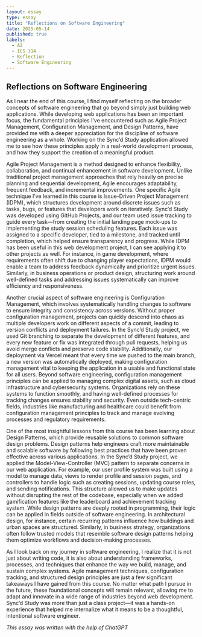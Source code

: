 ```yaml
---
layout: essay
type: essay
title: "Reflections on Software Engineering"
date: 2025-05-14
published: true
labels:
  - AI
  - ICS 314
  - Reflection
  - Software Engineering
---
```


## Reflections on Software Engineering

As I near the end of this course, I find myself reflecting on the broader concepts of software engineering that go beyond simply just building web applications. While developing web applications has been an important focus, the fundamental principles I’ve encountered such as Agile Project Management, Configuration Management, and Design Patterns, have provided me with a deeper appreciation for the discipline of software engineering as a whole. Working on the Sync’d Study application allowed me to see how these principles apply in a real-world development process, and how they support the creation of a meaningful product.

Agile Project Management is a method designed to enhance flexibility, collaboration, and continual enhancement in software development. Unlike traditional project management approaches that rely heavily on precise planning and sequential development, Agile encourages adaptability, frequent feedback, and incremental improvements. One specific Agile technique I’ve learned in this course is Issue-Driven Project Management (IDPM), which structures development around discrete issues such as tasks, bugs, or features that developers work on iteratively. Sync’d Study was developed using GitHub Projects, and our team used issue tracking to guide every task—from creating the initial landing page mock-ups to implementing the study session scheduling features. Each issue was assigned to a specific developer, tied to a milestone, and tracked until completion, which helped ensure transparency and progress. While IDPM has been useful in this web development project, I can see applying it to other projects as well. For instance, in game development, where requirements often shift due to changing player expectations, IDPM would enable a team to address feedback dynamically and prioritize urgent issues. Similarly, in business operations or product design, structuring work around well-defined tasks and addressing issues systematically can improve efficiency and responsiveness.

Another crucial aspect of software engineering is Configuration Management, which involves systematically handling changes to software to ensure integrity and consistency across versions. Without proper configuration management, projects can quickly descend into chaos as multiple developers work on different aspects of a commit, leading to version conflicts and deployment failures. In the Sync’d Study project, we used Git branching to separate the development of different features, and every new feature or fix was integrated through pull requests, helping us avoid merge conflicts and preserve code stability. Additionally, our deployment via Vercel meant that every time we pushed to the main branch, a new version was automatically deployed, making configuration management vital to keeping the application in a usable and functional state for all users. Beyond software engineering, configuration management principles can be applied to managing complex digital assets, such as cloud infrastructure and cybersecurity systems. Organizations rely on these systems to function smoothly, and having well-defined processes for tracking changes ensures stability and security. Even outside tech-centric fields, industries like manufacturing and healthcare could benefit from configuration management principles to track and manage evolving processes and regulatory requirements.

One of the most insightful lessons from this course has been learning about Design Patterns, which provide reusable solutions to common software design problems. Design patterns help engineers craft more maintainable and scalable software by following best practices that have been proven effective across various applications. In the Sync’d Study project, we applied the Model-View-Controller (MVC) pattern to separate concerns in our web application. For example, our user profile system was built using a model to manage data, views to render profile and session pages, and controllers to handle logic such as creating sessions, updating course roles, and sending notifications. This structure allowed us to make updates without disrupting the rest of the codebase, especially when we added gamification features like the leaderboard and achievement tracking system. While design patterns are deeply rooted in programming, their logic can be applied in fields outside of software engineering. In architectural design, for instance, certain recurring patterns influence how buildings and urban spaces are structured. Similarly, in business strategy, organizations often follow trusted models that resemble software design patterns helping them optimize workflows and decision-making processes.

As I look back on my journey in software engineering, I realize that it is not just about writing code, it is also about understanding frameworks, processes, and techniques that enhance the way we build, manage, and sustain complex systems. Agile management techniques, configuration tracking, and structured design principles are just a few significant takeaways I have gained from this course. No matter what path I pursue in the future, these foundational concepts will remain relevant, allowing me to adapt and innovate in a wide range of industries beyond web development. Sync’d Study was more than just a class project—it was a hands-on experience that helped me internalize what it means to be a thoughtful, intentional software engineer.

_This essay was written with the help of ChatGPT_
